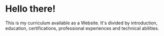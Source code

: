 # Hello there! 

This is my curriculum available as a Website.
It's divided by introduction, education, certifications, professional experiences and technical abilities.


